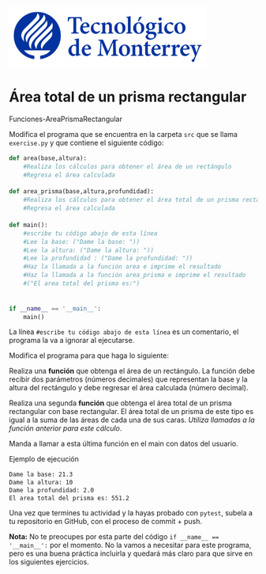 ![Tec de Monterrey](../../images/logotecmty.png)
# Área total de un prisma rectangular
Funciones-AreaPrismaRectangular

Modifica el programa que se encuentra en la carpeta `src` que se llama `exercise.py` y que contiene el siguiente código:

```python
def area(base,altura):
    #Realiza los cálculos para obtener el área de un rectángulo
    #Regresa el área calculada

def area_prisma(base,altura,profundidad):
    #Realiza los cálculos para obtener el área total de un prisma rectangular
    #Regresa el área calculada

def main():
    #escribe tu código abajo de esta línea
    #Lee la base: ("Dame la base: "))
    #Lee la altura: ("Dame la altura: "))
    #Lee la profundidad : ("Dame la profundidad: "))
    #Haz la llamada a la función area e imprime el resultado
    #Haz la llamada a la función area_prisma e imprime el resultado
    #("El area total del prisma es:")


if __name__ == '__main__':
    main()
```

La línea `#escribe tu código abajo de esta línea` es un comentario, el programa la va a ignorar al ejecutarse.

Modifica el programa para que haga lo siguiente:

Realiza una **función** que obtenga el área de un rectángulo. La función debe recibir dos parámetros (números decimales) que representan la base y la altura del rectángulo y debe regresar el área calculada (número decimal).

Realiza una segunda **función** que obtenga el área total de un prisma rectangular con base rectangular. El área total de un prisma de este tipo es igual a la suma de las áreas de cada una de sus caras. *Utiliza llamadas a la función anterior para este cálculo*.

Manda a llamar a esta última función en el main con datos del usuario. 

Ejemplo de ejecución

```
Dame la base: 21.3
Dame la altura: 10
Dame la profundidad: 2.0
El area total del prisma es: 551.2
```

Una vez que termines tu actividad y la hayas probado con `pytest`, subela a tu repositorio en GitHub, con el proceso de commit + push.

**Nota:** No te preocupes por esta parte del código `if __name__ == '__main__':` por el momento. No la vamos a necesitar para este programa, pero es una buena práctica incluirla y quedará más claro para que sirve en los siguientes ejercicios.

[//]: # (Autor: Gil Huesca - ghjuarez at tec.mx)
